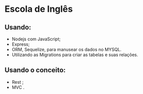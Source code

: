 # Escola de Inglês

## Usando:
- Nodejs com JavaScript;
- Express;
- ORM, Sequelize, para manusear os dados no MYSQL.
- Utilizando as Migrations para criar as tabelas e suas relações.

## Usando o conceito:
 - Rest ;
 - MVC .
